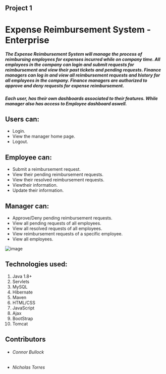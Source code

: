 ## Project 1
# Expense Reimbursement System - Enterprise
##### The Expense Reimbursement System will manage the process of reimbursing employees for expenses incurred while on company time.  All employees in the company can login and submit requests for reimbursement and view their past tickets and pending requests. Finance managers can log in and view all reimbursement requests and history for all employees in the company. Finance managers are authorized to approve and deny requests for expense reimbursement.

##### Each user, has their own dashboards associated to their features. While manager also has access to Employee dashboard aswell.

## Users can:
  - Login.
  - View the manager home page.
  - Logout.

## Employee can:
  - Submit a reimbursement request.  
  - View their pending reimbursement requests.
  - View their resolved reimbursement requests.
  - Viewtheir information.
  - Update their information.

## Manager can:
  - Approve/Deny pending reimbursement requests.
  - View all pending requests of all employees.
  - View all resolved requests of all employees.
  - View reimbursement requests of a specific employee.
  - View all employees.

![image](https://user-images.githubusercontent.com/71181253/171939903-4d94a214-ae2a-4d38-b807-1561f6be97a5.png)


## Technologies used:
 1. Java 1.8+
 2. Servlets
 4. MySQL
 5. Hibernate
 6. Maven
 7. HTML/CSS
 8. JavaScript
 9. Ajax
 10. BootStrap
 11. Tomcat

## Contributors
  - ###### Connor Bullock
  - ###### Nicholas Torres
